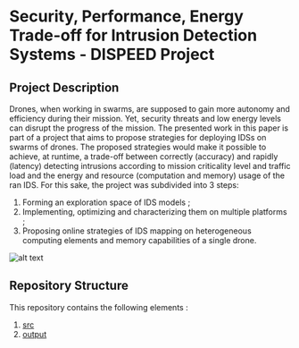 # Security, Performance, Energy Trade-off for Intrusion Detection Systems - DISPEED Project 

## Project Description 
Drones, when working in swarms, are supposed to gain more autonomy and efficiency during their mission.
Yet, security threats and low energy levels can disrupt the progress
of the mission. The presented work in this paper is part
of a project that aims to propose strategies for deploying
IDSs on swarms of drones. The proposed strategies would
make it possible to achieve, at runtime, a trade-off between
correctly (accuracy) and rapidly (latency) detecting intrusions
according to mission criticality level and traffic load and the
energy and resource (computation and memory) usage of the
ran IDS. For this sake, the project was subdivided into 3
steps:
 1. Forming an exploration space of IDS models ; 
 2. Implementing, optimizing and characterizing them on multiple platforms ;
 3. Proposing online strategies of IDS mapping on
heterogeneous computing elements and memory capabilities
of a single drone.

![alt text](https://github.com/CameliaSlimani1/DISPEED_Project_demo/blob/main/docs/img/overview.png)

## Repository Structure
This repository contains the following elements : 
1. [src]( https://github.com/CameliaSlimani1/DISPEED_Project_demo/tree/main/src "src")
2. [output]( https://github.com/CameliaSlimani1/DISPEED_Project_demo/tree/main/output "output")



